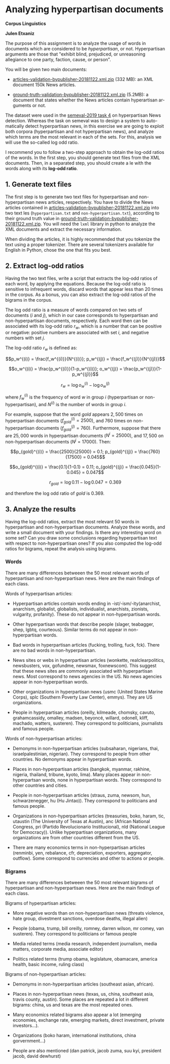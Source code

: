 ﻿# Analyzing hyperpartisan documents

**Corpus Linguistics**

**Julen Etxaniz**

The purpose of this assignment is to analyze the usage of words in documents which are considered to be *hyperpartisan*, or not. Hyperpartisan arguments are those that "exhibit blind, prejudiced, or unreasoning allegiance to one party, faction, cause, or person".

You will be given two main documents:

- [articles-validation-bypublisher-20181122.xml.zip](https://zenodo.org/record/1489920/files/articles-validation-bypublisher-20181122.zip?download=1) (332 MB): an XML document 150k News articles.

- [ground-truth-validation-bypublisher-20181122.xml.zip](https://zenodo.org/record/1489920/files/ground-truth-validation-bypublisher-20181122.zip?download=1) (5.2MB): a document that states whether the News articles contain hyperartisan ar- guments or not.

The dataset were used in the [semeval-2019 task 4](https://pan.webis.de/semeval19/semeval19-web/) on hyperpartisan News detection. Whereas the task on semeval was to design a system to auto- matically detect hyperpartisan news, in this exercise we are going to exploit both corpora (hyperpartisan and not hyperpartisan news), and analyze which terms are the most relevant in each of the sets. For this, analysis we will use the so-called log odd ratio.

I recommend you to follow a two-step approach to obtain the log-odd ratios of the words. In the first step, you should generate text files from the XML documents. Then, in a separated step, you should create a le with the words along with its **log-odd ratio**.

## 1. Generate text files

The first step is to generate two text files for hyperpartisan and non-hyperpartisan news articles, respectively. You have to divide the News articles contained in [articles-validation-bypublisher-20181122.xml.zip](https://zenodo.org/record/1489920/files/articles-validation-bypublisher-20181122.zip?download=1) into two text les (`hyperpartisan.txt` and `non-hyperpartisan.txt`), according to their ground truth value in [ground-truth-validation-bypublisher-20181122.xml.zip](https://zenodo.org/record/1489920/files/ground-truth-validation-bypublisher-20181122.zip?download=1). You will need the `lxml` library in python to analyze the XML documents and extract the necessary information.

When dividing the articles, it is highly recommended that you tokenize the text using a proper tokenizer. There are several tokenizers available for English in Python, chose the one that fits you best.

## 2. Extract log-odd ratios

Having the two text files, write a script that extracts the log-odd ratios of each word, by applying the equations. Because the log-odd ratio is sensitive to infrequent words, discard words that appear less than 20 times in the corpus. As a bonus, you can also extract the log-odd ratios of the bigrams in the corpus.

The log odd ratio is a measure of words compared on two sets of documents ($i$ and $j$), which in our case corresponds to hyperpartisan and non-hyperpartisan documents, respectively. Each word then can be associated with its log-odd ratio $r_w$, which is a number that can be positive or negative: positive numbers are associated with set $i$, and negative numbers with set $j$.

The log-odd ratio $r_w$ is defined as:

$$p_w^{(i)} = \frac{f_w^{(i)}}{N^{(i)}}; p_w^{(j)} = \frac{f_w^{(j)}}{N^{(j)}}$$

$$o_w^{(i)} = \frac{p_w^{(i)}}{1-p_w^{(i)}}; o_w^{(j)} = \frac{p_w^{(j)}}{1-p_w^{(j)}}$$

$$r_w = \log{o_w^{(i)}} - \log{o_w^{(j)}}$$

where $f_w^{(i)}$ is the frequency of word $w$ in group $i$ (hyperpartisan or non-hyperpartisan), and $N^{(i)}$ is the number of words in group $i$.

For example, suppose that the word $gold$ appears $2,500$ times on hyperpartisan documents ($f_{gold}^{(i)} = 2500$), and $760$ times on non-hyperpartisan documents ($f_{gold}^{(j)} = 760$). Furthermore, suppose that there are $25,000$ words in hyperpartisan documents ($N^{i} = 25000$), and $17,500$ on non-hyperpartisan documents ($N^{j} = 17000$). Then:

$$p_{gold}^{(i)} = \frac{2500}{25000} = 0.1; p_{gold}^{(j)} = \frac{760}{17500} = 0.045$$

$$o_{gold}^{(i)} = \frac{0.1}{1-0.1} = 0.11; o_{gold}^{(j)} = \frac{0.045}{1-0.045} = 0.047$$

$$r_{gold} = \log{0.11} - \log{0.047} = 0.369$$

and therefore the log odd ratio of $gold$ is $0.369$.

## 3. Analyze the results

Having the log-odd ratios, extract the most relevant 50 words in hyperpartisan and non-hyperpartisan documents. Analyze these words, and write a small document with your findings. Is there any interesting word on some set? Can you draw some conclusions regarding hyperpartisan text with respect to non-hyperpartisan ones? If you also computed the log-odd ratios for bigrams, repeat the analysis using bigrams.

### Words

There are many differences betweeen the 50 most relevant words of hyperpartisan and non-hyperpartisan news. Here are the main findings of each class.

Words of hyperpartisan articles:

- Hyperpartisan articles contain words ending in -ist/-ism/-ity(anarchist, anarchism, globalist, globalists, individualist, anarchists, zionists, vulgarity, profanity). These do not appear in non-hyperpartisan words.

- Other hyperpartisan words that describe people (slager, teabagger, shep, lgbtq, courteous). Similar terms do not appear in non-hyperpartisan words.

- Bad words in hyperpartisan articles (fucking, trolling, fuck, fck). There are no bad words in non-hyperpartisan.

- News sites or webs in hyperpartisan articles (wonkette, realclearpolitics, newsbusters, vox, gofundme, newsmax, foxnewscom). This suggest that these news sites are commonly associated with hyperpartisan news. Most correspond to news agencies in the US. No news agencies appear in non-hyperpartisan words.

- Other organizations in hyperpartisan news (usmc (United States Marine Corps), splc (Southern Poverty Law Center), emmys). They are US organizations.

- People in hyperpartisan articles (oreilly, kilmeade, chomsky, cavuto, grahamcassidy, omalley, madsen, beyoncé, willard, odonell, kliff, machado, watters, susteren). They correspond to politicians, journalists and famous people.

Words of non-hyperpartisan articles:

- Demonyms in non-hyperpartisan articles (subsaharan, nigerians, thai, israelpalestinian, nigerian). They correspond to people from other countries. No demonyms appear in hyperpartisan words.

- Places in non-hyperpartisan articles (bangkok, myanmar, rakhine, nigeria, thailand, tribune, kyoto, lima). Many places appear in non-hyperpartsan words, none in hyperpartisan words. They correspond to other countries and cities.

- People in non-hyperpartisan articles (straus, zuma, newsom, hun, schwarzenegger, hu (Hu Jintao)). They correspond to politicians and famous people.

- Organizations in non-hyperpartisan articles (treasuries, boko, haram, tic, utaustin (The University of Texas at Austin), anc (African National Congress, pri (Partido Revolucionario Institucional), nld (National League for Democracy)). Unlike hyperpartisan organizations, many organizations are from other countries different from the US.

- There are many economics terms in non-hyperpartisan articles (renminbi, yen, rebalance, cfr, depreciation, exporters, aggregator, outflow). Some correspond to currencies and other to actions or people.

### Bigrams

There are many differences betweeen the 50 most relevant bigrams of hyperpartisan and non-hyperpartisan news. Here are the main findings of each class.

Bigrams of hyperpartisan articles:

- More negative words than on non-hyperpartisan news (threats violence, hate group, divestment sanctions, overdose deaths, illegal alien)

- People (obama, trump, bill oreilly, romney, darren wilson, mr comey, van susteren). They correspond to politicians or famous people

- Media related terms (media research, independent journalism, media matters, corporate media, associate editor)

- Politics related terms (trump obama, legislature, obamacare, america health, basic income, ruling class) 

Bigrams of non-hyperpartisan articles:

- Demonyms in non-hyperpartisan articles (southeast asian, african).

- Places in non-hyperpartisan news (texas, us, china, southeast asia, travis county, austin). Some places are repeated a lot in different bigrams: china, us and texas are the most repeated ones.

- Many economics related bigrams also appear a lot (emerging economies, exchange rate, emerging markets, direct investment, private investors...).

- Organizations (boko haram, international institutions, china gorvernment...)

- People are also mentioned (dan patrick, jacob zuma, suu kyi, president jacob, david dewhurst)